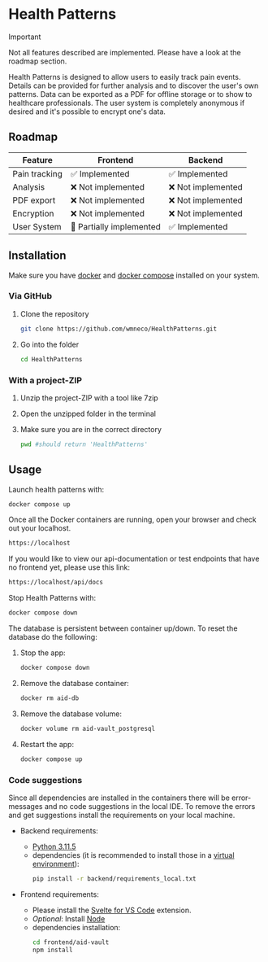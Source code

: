 # Health Patterns

> [!IMPORTANT]
> Not all features described are implemented. Please have a look at the roadmap section.

Health Patterns is designed to allow users to easily track pain events. Details can be provided for further analysis and to discover the user's own patterns. Data can be exported as a PDF for offline storage or to show to healthcare professionals. The user system is completely anonymous if desired and it's possible to encrypt one's data.


## Roadmap

| **Feature**   | **Frontend**                    | **Backend**                      |
|---------------|---------------------------------|----------------------------------|
| Pain tracking | :white_check_mark: Implemented  | :white_check_mark: Implemented   |
| Analysis      | :x: Not implemented             | :x: Not  implemented             |
| PDF export    | :x: Not  implemented            | :x: Not  implemented             |
| Encryption    | :x: Not  implemented            | :x: Not  implemented             |
| User System   | :hammer: Partially implemented  | :white_check_mark: Implemented   |



## Installation

Make sure you have [docker](https://docs.docker.com/engine/install/) and [docker compose](https://docs.docker.com/compose/install/) installed on your system.

### Via GitHub

1. Clone the repository
    ```bash
    git clone https://github.com/wmneco/HealthPatterns.git
    ```
2. Go into the folder
    ```bash
    cd HealthPatterns
    ```

### With a project-ZIP

1. Unzip the project-ZIP with a tool like 7zip

2. Open the unzipped folder in the terminal

3. Make sure you are in the correct directory
    ```bash
    pwd #should return 'HealthPatterns'
    ```

## Usage

Launch health patterns with:

```bash
docker compose up
```
Once all the Docker containers are running, open your browser and check out your localhost.

```bash
https://localhost
```

If you would like to view our api-documentation or test endpoints that have no frontend yet, please use this link:

```bash
https://localhost/api/docs
```

Stop Health Patterns with:

```bash
docker compose down
```

The database is persistent between container up/down. To reset the database do the following:

1. Stop the app:
    ```bash
    docker compose down
    ```

2. Remove the database container:
    ```bash
    docker rm aid-db
    ```

3. Remove the database volume:
    ```bash
    docker volume rm aid-vault_postgresql
    ```

4. Restart the app:
    ```bash
    docker compose up
    ```

### Code suggestions

Since all dependencies are installed in the containers there will be error-messages and no code suggestions in the local IDE. To remove the errors and get suggestions install the requirements on your local machine.

- Backend requirements:
    - [Python 3.11.5](https://www.python.org/downloads/release/python-3115/)
    - dependencies (it is recommended to install those in a [virtual environment](https://docs.python.org/3/library/venv.html)):
        ```bash
        pip install -r backend/requirements_local.txt
        ```

- Frontend requirements:
    + Please install the [Svelte for VS Code](https://marketplace.visualstudio.com/items?itemName=svelte.svelte-vscode) extension.
    + *Optional*: Install [Node](https://nodejs.org/en)
    + dependencies installation:
      ```bash
      cd frontend/aid-vault
      npm install
      ```
